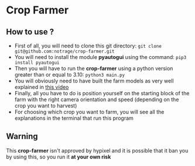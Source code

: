 # Crop Farmer

## How to use ?
- First of all, you will need to clone this git directory: 
`git clone git@github.com:notrage/crop-farmer.git`
- You will need to install the module **pyautogui** using the command: `pip3 install pyautogui`
- Then you will have to run the **crop-farmer** using a python version greater than or equal to 3.10:
`python3 main.py`
- You will obviously need to have built the farm models as very well explained in [this video](https://youtu.be/gcJ5U7SyA-c?feature=shared)
- Finally, all you have to do is position yourself on the starting block of the farm with the right camera orientation and speed (depending on the crop you want to harvest)
- For choosing which crop you want to farm, you will see all the explanations in the terminal that run this program

## Warning
This **crop-farmer** isn't approved by hypixel and it is possible that it ban you by using this, so you run it **at your own risk**